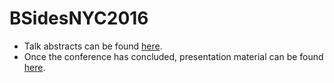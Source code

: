 # BSidesNYC2016

- Talk abstracts can be found [here](https://github.com/bsidesnyc/BSidesNYC2016/wiki/Abstracts).
- Once the conference has concluded, presentation material can be found [here](https://github.com/bsidesnyc/BSidesNYC2016/tree/master/Presentations).
